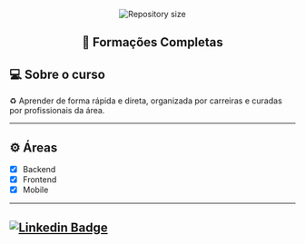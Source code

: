 <p align="center">
  <img alt="Repository size" src="https://baltaio.blob.core.windows.net/static/images/dark/balta-logo-carnival.svg">
</p>

<h2 align="center"> 
	🚀 Formações Completas
</h2>

## 💻 Sobre o curso

♻️ Aprender de forma rápida e direta, organizada por carreiras e curadas por profissionais da área.


---

## ⚙️ Áreas

- [x] Backend
- [x] Frontend
- [x] Mobile

---

[![Linkedin Badge](https://img.shields.io/badge/-Carlos-blue?style=flat-square&logo=Linkedin&logoColor=white&link=https://www.linkedin.com/in/carlosandresantos/)](https://www.linkedin.com/in/carlosandresantos/) 
---
